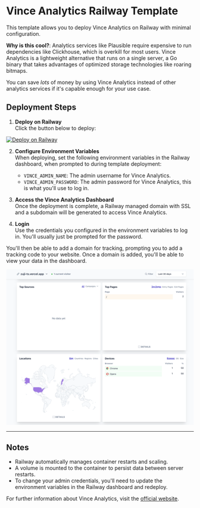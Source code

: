 # Vince Analytics Railway Template

This template allows you to deploy Vince Analytics on Railway with minimal configuration.

**Why is this cool?**: Analytics services like Plausible require expensive to run dependencies like Clickhouse, which is overkill for most users. Vince Analytics is a lightweight alternative that runs on a single server, a Go binary that takes advantages of optimized storage technologies like roaring bitmaps.

You can save _lots_ of money by using Vince Analytics instead of other analytics services if it's capable enough for your use case.

## Deployment Steps

1. **Deploy on Railway**  
   Click the button below to deploy:

[![Deploy on Railway](https://railway.com/button.svg)](https://railway.com/template/j-tGRG?referralCode=1Apk1r)

2. **Configure Environment Variables**  
   When deploying, set the following environment variables in the Railway dashboard, when prompted to during template deployment:

   - `VINCE_ADMIN_NAME`: The admin username for Vince Analytics.
   - `VINCE_ADMIN_PASSWORD`: The admin password for Vince Analytics, this is what you'll use to log in.

3. **Access the Vince Analytics Dashboard**  
   Once the deployment is complete, a Railway managed domain with SSL and a subdomain will be generated to access Vince Analytics.

4. **Login**  
   Use the credentials you configured in the environment variables to log in. You'll usually just be prompted for the password.

You'll then be able to add a domain for tracking, prompting you to add a tracking code to your website. Once a domain is added, you'll be able to view your data in the dashboard.

![Vince Analytics Dashboard](./assets/analytics.png)

---

## Notes

- Railway automatically manages container restarts and scaling.
- A volume is mounted to the container to persist data between server restarts.
- To change your admin credentials, you'll need to update the environment variables in the Railway dashboard and redeploy.

For further information about Vince Analytics, visit the [official website](https://vinceanalytics.com).
